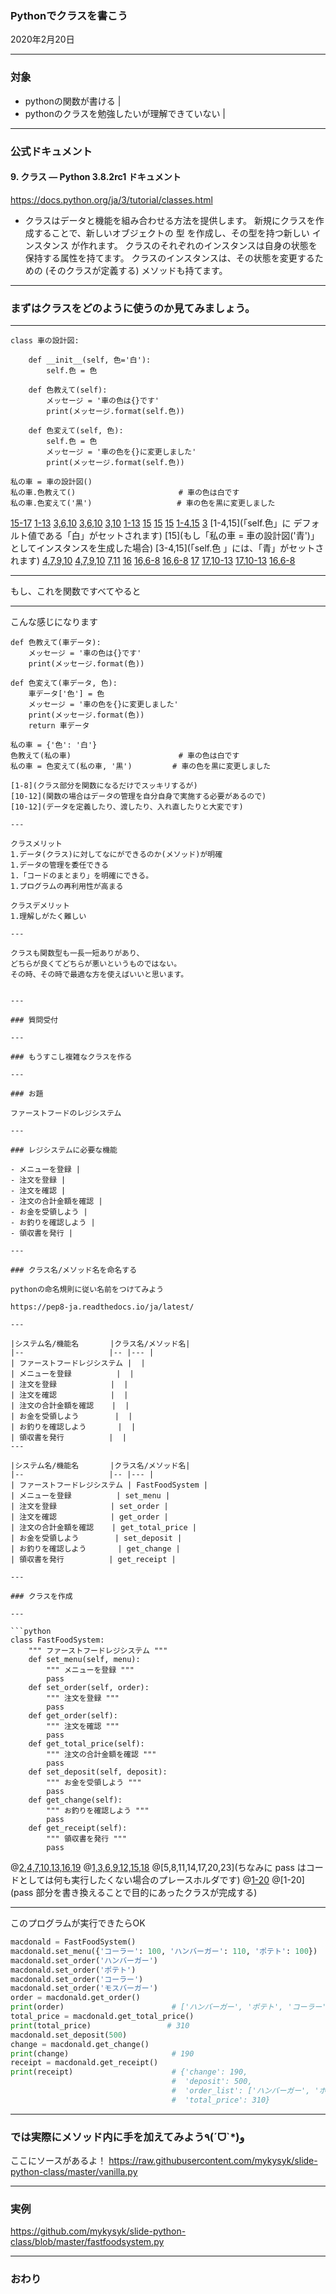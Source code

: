 ### Pythonでクラスを書こう

2020年2月20日

---

### 対象
- pythonの関数が書ける |
- pythonのクラスを勉強したいが理解できていない |

---

### 公式ドキュメント

#### 9. クラス — Python 3.8.2rc1 ドキュメント

https://docs.python.org/ja/3/tutorial/classes.html

- クラスはデータと機能を組み合わせる方法を提供します。 
新規にクラスを作成することで、新しいオブジェクトの 型 を作成し、その型を持つ新しい インスタンス が作れます。 
クラスのそれぞれのインスタンスは自身の状態を保持する属性を持てます。 
クラスのインスタンスは、その状態を変更するための (そのクラスが定義する) メソッドも持てます。

---

### まずはクラスをどのように使うのか見てみましょう。

---

```
class 車の設計図:

    def __init__(self, 色='白'):
        self.色 = 色

    def 色教えて(self):
        メッセージ = '車の色は{}です'
        print(メッセージ.format(self.色))

    def 色変えて(self, 色):
        self.色 = 色
        メッセージ = '車の色を{}に変更しました'
        print(メッセージ.format(self.色))

私の車 = 車の設計図()
私の車.色教えて()                       # 車の色は白です
私の車.色変えて('黒')                   # 車の色を黒に変更しました
```

[15-17](こちらがクラスを使う側で)
[1-13](こちらがクラスそのものにあたります)
[3,6,10](クラスには「def」から始まる関数のようながあります)
[3,6,10](これはメソッドと呼ばれ第一引数には必ず「self」を記述されています)
[3,10](メソッドに引数が必要な場合、第二引数以降に明記します)
[1-13](ではトレースしながら挙動を確認してみます)
[15](まず「車の設計図」を元に「私の車」を作成します)
[15](「車の設計図」はクラスと呼ばれ)
[15](「車の設計図」から生成した「私の車」の実体のことをインスタンスと呼ばれます)
[1-4,15](クラス側ではインスタンス化されるとき)
[3](特殊メソッドである「\_\_init\_\_」が定義されているとそのメソッドが実行され)
[1-4,15](「self.色」に デフォルト値である「白」がセットされます)
[15](もし「私の車 = 車の設計図('青')」としてインスタンスを生成した場合)
[3-4,15](「self.色 」には、「青」がセットされます)
[4,7,9,10](頭に「self.」がついた変数はインスタンス変数と呼ばれ)
[4,7,9,10](クラス内で共通利用する変数になります)
[7,11](「self.」がつかない変数の場合、スコープはそのメソッド内のみとなります)
[16](「私の車.色教えて()」を使うと)
[16,6-8](クラス側では「self.色」が文字列加工され)
[16,6-8](車の色は白です」と出力します)
[17](「私の車.色変えて('黒')」を使うと)
[17,10-13](「self.色」に「黒」がセットされ)
[17,10-13](「self.色」が文字列加工され)
[16,6-8](「車の色を黒に変更しました」と出力します)

---

もし、これを関数ですべてやると

---

こんな感じになります

```
def 色教えて(車データ):
    メッセージ = '車の色は{}です'
    print(メッセージ.format(色))

def 色変えて(車データ, 色):
    車データ['色'] = 色
    メッセージ = '車の色を{}に変更しました'
    print(メッセージ.format(色))
    return 車データ

私の車 = {'色': '白'}
色教えて(私の車)                        # 車の色は白です
私の車 = 色変えて(私の車, '黒')         # 車の色を黒に変更しました

[1-8](クラス部分を関数になるだけでスッキリするが)
[10-12](関数の場合はデータの管理を自分自身で実施する必要があるので)
[10-12](データを定義したり、渡したり、入れ直したりと大変です)

---

クラスメリット
1.データ(クラス)に対してなにができるのか(メソッド)が明確
1.データの管理を委任できる
1.「コードのまとまり」を明確にできる。
1.プログラムの再利用性が高まる

クラスデメリット
1.理解しがたく難しい

---

クラスも関数型も一長一短ありがあり、
どちらが良くてどちらが悪いというものではない。
その時、その時で最適な方を使えばいいと思います。


---

### 質問受付

---

### もうすこし複雑なクラスを作る

---

### お題

ファーストフードのレジシステム

---

### レジシステムに必要な機能

- メニューを登録 |
- 注文を登録 |
- 注文を確認 |
- 注文の合計金額を確認 |
- お金を受領しよう |
- お釣りを確認しよう |
- 領収書を発行 |

---

### クラス名/メソッド名を命名する

pythonの命名規則に従い名前をつけてみよう

https://pep8-ja.readthedocs.io/ja/latest/

---

|システム名/機能名       |クラス名/メソッド名|
|--                   |-- |--- |
| ファーストフードレジシステム |  | 
| メニューを登録          |  |
| 注文を登録            |  |
| 注文を確認            |  |
| 注文の合計金額を確認    |  |
| お金を受領しよう        |  |
| お釣りを確認しよう       |  |
| 領収書を発行          |  |
---

|システム名/機能名       |クラス名/メソッド名|
|--                   |-- |--- |
| ファーストフードレジシステム | FastFoodSystem | 
| メニューを登録          | set_menu |
| 注文を登録            | set_order |
| 注文を確認            | get_order |
| 注文の合計金額を確認    | get_total_price |
| お金を受領しよう        | set_deposit |
| お釣りを確認しよう       | get_change |
| 領収書を発行          | get_receipt |

---

### クラスを作成

---

```python
class FastFoodSystem:
    """ ファーストフードレジシステム """
    def set_menu(self, menu):
        """ メニューを登録 """
        pass
    def set_order(self, order):
        """ 注文を登録 """
        pass
    def get_order(self):
        """ 注文を確認 """
        pass
    def get_total_price(self):
        """ 注文の合計金額を確認 """
        pass
    def set_deposit(self, deposit):
        """ お金を受領しよう """
        pass
    def get_change(self):
        """ お釣りを確認しよう """
        pass
    def get_receipt(self):
        """ 領収書を発行 """
        pass
```
@[2,4,7,10,13,16,19](機能名はコメントに利用)
@[1,3,6,9,12,15,18](クラス名とメソッドを設置)
@[5,8,11,14,17,20,23](ちなみに pass はコードとしては何も実行したくない場合のプレースホルダです)
@[1-20](これだけでなにもしないクラスが完成)
@[1-20](pass 部分を書き換えることで目的にあったクラスが完成する)

---

このプログラムが実行できたらOK

```python
macdonald = FastFoodSystem()
macdonald.set_menu({'コーラー': 100, 'ハンバーガー': 110, 'ポテト': 100})
macdonald.set_order('ハンバーガー')
macdonald.set_order('ポテト')
macdonald.set_order('コーラー')
macdonald.set_order('モスバーガー')
order = macdonald.get_order()
print(order)                        # ['ハンバーガー', 'ポテト', 'コーラー']
total_price = macdonald.get_total_price()
print(total_price)                 # 310
macdonald.set_deposit(500)
change = macdonald.get_change()
print(change)                       # 190
receipt = macdonald.get_receipt()
print(receipt)                      # {'change': 190,
                                    #  'deposit': 500,
                                    #  'order_list': ['ハンバーガー', 'ポテト', 'コーラー'],
                                    #  'total_price': 310}
```

---

### では実際にメソッド内に手を加えてみよう٩(ˊᗜˋ*)و 

ここにソースがあるよ！
https://raw.githubusercontent.com/mykysyk/slide-python-class/master/vanilla.py 

---

### 実例

https://github.com/mykysyk/slide-python-class/blob/master/fastfoodsystem.py

---

### おわり

